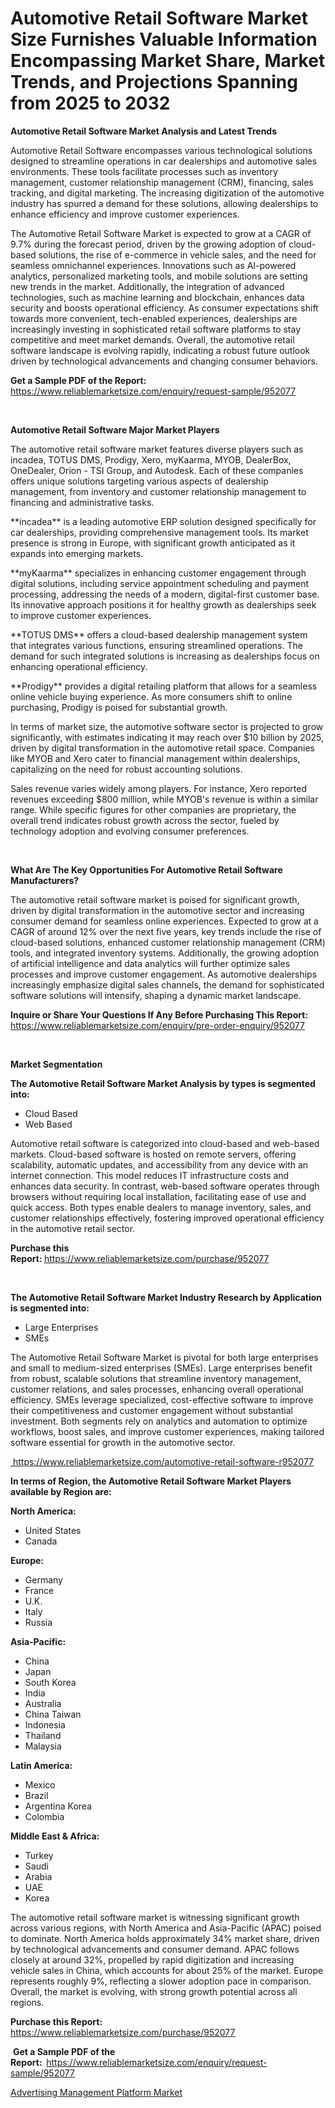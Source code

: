 <p><h1>Automotive Retail Software Market Size Furnishes Valuable Information Encompassing Market Share, Market Trends, and Projections Spanning from 2025 to 2032</h1></p><p><strong>Automotive Retail Software Market Analysis and Latest Trends</strong></p>
<p><p>Automotive Retail Software encompasses various technological solutions designed to streamline operations in car dealerships and automotive sales environments. These tools facilitate processes such as inventory management, customer relationship management (CRM), financing, sales tracking, and digital marketing. The increasing digitization of the automotive industry has spurred a demand for these solutions, allowing dealerships to enhance efficiency and improve customer experiences.</p><p>The Automotive Retail Software Market is expected to grow at a CAGR of 9.7% during the forecast period, driven by the growing adoption of cloud-based solutions, the rise of e-commerce in vehicle sales, and the need for seamless omnichannel experiences. Innovations such as AI-powered analytics, personalized marketing tools, and mobile solutions are setting new trends in the market. Additionally, the integration of advanced technologies, such as machine learning and blockchain, enhances data security and boosts operational efficiency. As consumer expectations shift towards more convenient, tech-enabled experiences, dealerships are increasingly investing in sophisticated retail software platforms to stay competitive and meet market demands. Overall, the automotive retail software landscape is evolving rapidly, indicating a robust future outlook driven by technological advancements and changing consumer behaviors.</p></p>
<p><strong>Get a Sample PDF of the Report:&nbsp;</strong> <a href="https://www.reliablemarketsize.com/enquiry/request-sample/952077?utm_campaign=1901&utm_medium=2&utm_source=Github&utm_content=ia&utm_term=06032025&utm_id=automotive-retail-software">https://www.reliablemarketsize.com/enquiry/request-sample/952077</a></p>
<p>&nbsp;</p>
<p><strong>Automotive Retail Software Major Market Players</strong></p>
<p><p>The automotive retail software market features diverse players such as incadea, TOTUS DMS, Prodigy, Xero, myKaarma, MYOB, DealerBox, OneDealer, Orion - TSI Group, and Autodesk. Each of these companies offers unique solutions targeting various aspects of dealership management, from inventory and customer relationship management to financing and administrative tasks.</p><p>**incadea** is a leading automotive ERP solution designed specifically for car dealerships, providing comprehensive management tools. Its market presence is strong in Europe, with significant growth anticipated as it expands into emerging markets. </p><p>**myKaarma** specializes in enhancing customer engagement through digital solutions, including service appointment scheduling and payment processing, addressing the needs of a modern, digital-first customer base. Its innovative approach positions it for healthy growth as dealerships seek to improve customer experiences.</p><p>**TOTUS DMS** offers a cloud-based dealership management system that integrates various functions, ensuring streamlined operations. The demand for such integrated solutions is increasing as dealerships focus on enhancing operational efficiency.</p><p>**Prodigy** provides a digital retailing platform that allows for a seamless online vehicle buying experience. As more consumers shift to online purchasing, Prodigy is poised for substantial growth.</p><p>In terms of market size, the automotive software sector is projected to grow significantly, with estimates indicating it may reach over $10 billion by 2025, driven by digital transformation in the automotive retail space. Companies like MYOB and Xero cater to financial management within dealerships, capitalizing on the need for robust accounting solutions.</p><p>Sales revenue varies widely among players. For instance, Xero reported revenues exceeding $800 million, while MYOB's revenue is within a similar range. While specific figures for other companies are proprietary, the overall trend indicates robust growth across the sector, fueled by technology adoption and evolving consumer preferences.</p></p>
<p>&nbsp;</p>
<p><strong>What Are The Key Opportunities For Automotive Retail Software Manufacturers?</strong></p>
<p><p>The automotive retail software market is poised for significant growth, driven by digital transformation in the automotive sector and increasing consumer demand for seamless online experiences. Expected to grow at a CAGR of around 12% over the next five years, key trends include the rise of cloud-based solutions, enhanced customer relationship management (CRM) tools, and integrated inventory systems. Additionally, the growing adoption of artificial intelligence and data analytics will further optimize sales processes and improve customer engagement. As automotive dealerships increasingly emphasize digital sales channels, the demand for sophisticated software solutions will intensify, shaping a dynamic market landscape.</p></p>
<p><strong>Inquire or Share Your Questions If Any Before Purchasing This Report:</strong> <a href="https://www.reliablemarketsize.com/enquiry/pre-order-enquiry/952077?utm_campaign=1901&utm_medium=2&utm_source=Github&utm_content=ia&utm_term=06032025&utm_id=automotive-retail-software">https://www.reliablemarketsize.com/enquiry/pre-order-enquiry/952077</a></p>
<p>&nbsp;</p>
<p><strong>Market Segmentation</strong></p>
<p><strong>The Automotive Retail Software Market Analysis by types is segmented into:</strong></p>
<p><ul><li>Cloud Based</li><li>Web Based</li></ul></p>
<p><p>Automotive retail software is categorized into cloud-based and web-based markets. Cloud-based software is hosted on remote servers, offering scalability, automatic updates, and accessibility from any device with an internet connection. This model reduces IT infrastructure costs and enhances data security. In contrast, web-based software operates through browsers without requiring local installation, facilitating ease of use and quick access. Both types enable dealers to manage inventory, sales, and customer relationships effectively, fostering improved operational efficiency in the automotive retail sector.</p></p>
<p><strong>Purchase this Report:&nbsp;</strong><a href="https://www.reliablemarketsize.com/purchase/952077?utm_campaign=1901&utm_medium=2&utm_source=Github&utm_content=ia&utm_term=06032025&utm_id=automotive-retail-software">https://www.reliablemarketsize.com/purchase/952077</a></p>
<p>&nbsp;</p>
<p><strong>The Automotive Retail Software Market Industry Research by Application is segmented into:</strong></p>
<p><ul><li>Large Enterprises</li><li>SMEs</li></ul></p>
<p><p>The Automotive Retail Software Market is pivotal for both large enterprises and small to medium-sized enterprises (SMEs). Large enterprises benefit from robust, scalable solutions that streamline inventory management, customer relations, and sales processes, enhancing overall operational efficiency. SMEs leverage specialized, cost-effective software to improve their competitiveness and customer engagement without substantial investment. Both segments rely on analytics and automation to optimize workflows, boost sales, and improve customer experiences, making tailored software essential for growth in the automotive sector.</p></p>
<p><a href="https://www.reliablemarketsize.com/automotive-retail-software-r952077?utm_campaign=1901&utm_medium=2&utm_source=Github&utm_content=ia&utm_term=06032025&utm_id=automotive-retail-software">&nbsp;https://www.reliablemarketsize.com/automotive-retail-software-r952077</a></p>
<p><strong>In terms of Region, the Automotive Retail Software Market Players available by Region are:</strong></p>
<p>
    <p> <strong> North America: </strong>
        <ul>
            <li>United States</li>
            <li>Canada</li>
        </ul>
        </p> 
    <p> <strong> Europe: </strong>
        <ul>
            <li>Germany</li>
            <li>France</li>
            <li>U.K.</li>
            <li>Italy</li>
            <li>Russia</li>
        </ul>
        </p> 
    <p> <strong> Asia-Pacific: </strong>
        <ul>
            <li>China</li>
            <li>Japan</li>
            <li>South Korea</li>
            <li>India</li>
            <li>Australia</li>
            <li>China Taiwan</li>
            <li>Indonesia</li>
            <li>Thailand</li>
            <li>Malaysia</li>
        </ul>
        </p> 
    <p> <strong> Latin America: </strong>
        <ul>
            <li>Mexico</li>
            <li>Brazil</li>
            <li>Argentina Korea</li>
            <li>Colombia</li>
        </ul>
        </p> 
    <p> <strong> Middle East & Africa: </strong>
        <ul>
            <li>Turkey</li>
            <li>Saudi</li>
            <li>Arabia</li>
            <li>UAE</li>
            <li>Korea</li>
        </ul>
    </p>
    </p>
<p><p>The automotive retail software market is witnessing significant growth across various regions, with North America and Asia-Pacific (APAC) poised to dominate. North America holds approximately 34% market share, driven by technological advancements and consumer demand. APAC follows closely at around 32%, propelled by rapid digitization and increasing vehicle sales in China, which accounts for about 25% of the market. Europe represents roughly 9%, reflecting a slower adoption pace in comparison. Overall, the market is evolving, with strong growth potential across all regions.</p></p>
<p><strong>Purchase this Report: </strong><a href="https://www.reliablemarketsize.com/purchase/952077?utm_campaign=1901&utm_medium=2&utm_source=Github&utm_content=ia&utm_term=06032025&utm_id=automotive-retail-software">https://www.reliablemarketsize.com/purchase/952077</a></p>
<p>&nbsp;<strong>Get a Sample PDF of the Report:&nbsp;&nbsp;</strong><a href="https://www.reliablemarketsize.com/enquiry/request-sample/952077?utm_campaign=1901&utm_medium=2&utm_source=Github&utm_content=ia&utm_term=06032025&utm_id=automotive-retail-software">https://www.reliablemarketsize.com/enquiry/request-sample/952077</a></p>
<p><strong></strong></p>
<p><p><a href="https://github.com/AKSHATREPORTPRIME/Market-Research-Report-List-7/blob/main/advertising-management-platform-market.md?utm_campaign=1901&utm_medium=2&utm_source=Github&utm_content=ia&utm_term=06032025&utm_id=automotive-retail-software">Advertising Management Platform Market</a></p></p>